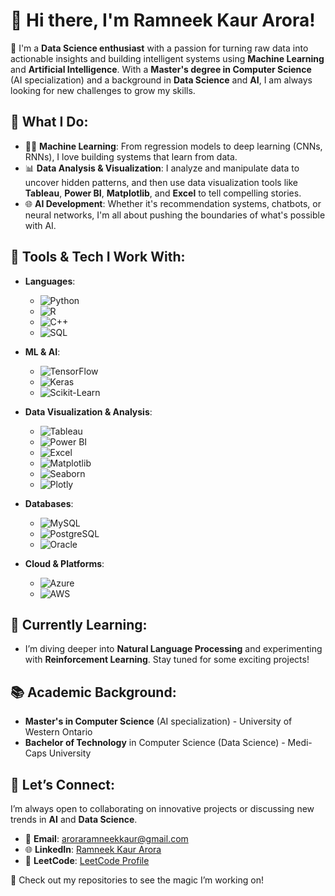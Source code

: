 # 👋 Hi there, I'm **Ramneek Kaur Arora**!

🚀 I'm a **Data Science enthusiast** with a passion for turning raw data into actionable insights and building intelligent systems using **Machine Learning** and **Artificial Intelligence**. With a **Master's degree in Computer Science** (AI specialization) and a background in **Data Science** and **AI**, I am always looking for new challenges to grow my skills.

## 🧠 What I Do:
- 🧑‍💻 **Machine Learning**: From regression models to deep learning (CNNs, RNNs), I love building systems that learn from data.
- 📊 **Data Analysis & Visualization**: I analyze and manipulate data to uncover hidden patterns, and then use data visualization tools like **Tableau**, **Power BI**, **Matplotlib**, and **Excel** to tell compelling stories.
- 🌐 **AI Development**: Whether it's recommendation systems, chatbots, or neural networks, I'm all about pushing the boundaries of what's possible with AI.

## 🔧 Tools & Tech I Work With:

- **Languages**: 
  - ![Python](https://img.shields.io/badge/-Python-3776AB?style=flat&logo=python&logoColor=white)
  - ![R](https://img.shields.io/badge/-R-276DC3?style=flat&logo=r&logoColor=white)
  - ![C++](https://img.shields.io/badge/-C++-00599C?style=flat&logo=cplusplus&logoColor=white)
  - ![SQL](https://img.shields.io/badge/-SQL-00758F?style=flat&logo=postgresql&logoColor=white)

- **ML & AI**:
  - ![TensorFlow](https://img.shields.io/badge/-TensorFlow-FF6F00?style=flat&logo=tensorflow&logoColor=white)
  - ![Keras](https://img.shields.io/badge/-Keras-D00000?style=flat&logo=keras&logoColor=white)
  - ![Scikit-Learn](https://img.shields.io/badge/-Scikit%20Learn-F7931E?style=flat&logo=scikit-learn&logoColor=white)

- **Data Visualization & Analysis**:
  - ![Tableau](https://img.shields.io/badge/-Tableau-E97627?style=flat&logo=tableau&logoColor=white)
  - ![Power BI](https://img.shields.io/badge/-Power%20BI-2B91A5?style=flat&logo=powerbi&logoColor=white)
  - ![Excel](https://img.shields.io/badge/-Excel-217346?style=flat&logo=microsoft-excel&logoColor=white)
  - ![Matplotlib](https://img.shields.io/badge/-Matplotlib-0076A8?style=flat&logo=matplotlib&logoColor=white)
  - ![Seaborn](https://img.shields.io/badge/-Seaborn-5D8B8E?style=flat&logo=seaborn&logoColor=white)
  - ![Plotly](https://img.shields.io/badge/-Plotly-3D4D7D?style=flat&logo=plotly&logoColor=white)

- **Databases**:
  - ![MySQL](https://img.shields.io/badge/-MySQL-4479A1?style=flat&logo=mysql&logoColor=white)
  - ![PostgreSQL](https://img.shields.io/badge/-PostgreSQL-336791?style=flat&logo=postgresql&logoColor=white)
  - ![Oracle](https://img.shields.io/badge/-Oracle-F80000?style=flat&logo=oracle&logoColor=white)

- **Cloud & Platforms**:
  - ![Azure](https://img.shields.io/badge/-Azure-0078D4?style=flat&logo=microsoft-azure&logoColor=white)
  - ![AWS](https://img.shields.io/badge/-AWS-FF9900?style=flat&logo=amazonaws&logoColor=white)

## 🌱 Currently Learning:
- I’m diving deeper into **Natural Language Processing** and experimenting with **Reinforcement Learning**. Stay tuned for some exciting projects!

## 📚 Academic Background:
- **Master's in Computer Science** (AI specialization) - University of Western Ontario
- **Bachelor of Technology** in Computer Science (Data Science) - Medi-Caps University

## 💬 Let’s Connect:
I’m always open to collaborating on innovative projects or discussing new trends in **AI** and **Data Science**.

- 📧 **Email**: aroraramneekkaur@gmail.com
- 🌐 **LinkedIn**: [Ramneek Kaur Arora](https://www.linkedin.com/in/your-profile/)
- 🔑 **LeetCode**: [LeetCode Profile](https://leetcode.com/your-profile/)

🌟 Check out my repositories to see the magic I’m working on!
